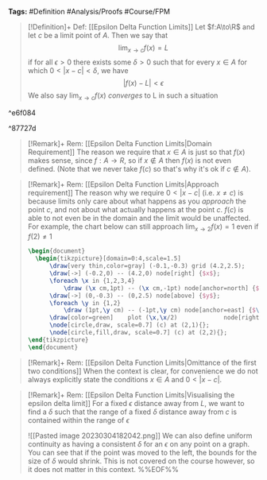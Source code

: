 **Tags:** #Definition #Analysis/Proofs #Course/FPM 

> [!Definition]+ Def: [[Epsilon Delta Function Limits]]
> Let $f:A\to\R$ and let $c$ be a limit point of $A$. Then we say that
> $$\displaystyle\lim_{x \to c} f(x) = L$$
> if for all $\epsilon>0$ there exists some $\delta>0$ such that for every $x\in A$ for which $0<\lvert x-c \rvert<\delta$, we have
> $$\lvert f(x)-L \rvert<\epsilon $$
> We also say $\displaystyle\lim_{x \to c}f(x)$ *converges* to L in such a situation

^e6f084

^87727d
> [!Remark]+ Rem: [[Epsilon Delta Function Limits|Domain Requirement]]
> The reason we require that $x\in A$ is just so that $f(x)$ makes sense, since $f:A\to R$, so if $x\not\in A$ then $f(x)$ is not even defined. (Note that we never take $f(c)$ so that's why it's ok if $c\not\in A$).

> [!Remark]+ Rem: [[Epsilon Delta Function Limits|Approach requirement]]
> The reason why we require $0<\lvert x-c \rvert$ (i.e. $x\ne c$) is because limits only care about what happens as you *approach* the point $c$, and not about what actually happens at the point $c$. $f(c)$ is able to not even be in the domain and the limit would be unaffected. For example, the chart below can still approach $\lim_{x \to 2}f(x)=1$ even if $f(2) \ne 1$
> ```tikz
> \begin{document}
> 	\begin{tikzpicture}[domain=0:4,scale=1.5]
> 		\draw[very thin,color=gray] (-0.1,-0.3) grid (4.2,2.5);
> 		\draw[->] (-0.2,0) -- (4.2,0) node[right] {$x$};
> 		\foreach \x in {1,2,3,4}
> 			\draw (\x cm,1pt) -- (\x cm,-1pt) node[anchor=north] {$\x$};
> 		\draw[->] (0,-0.3) -- (0,2.5) node[above] {$y$};
> 		\foreach \y in {1,2}
> 		    \draw (1pt,\y cm) -- (-1pt,\y cm) node[anchor=east] {$\y$};
> 		\draw[color=green]    plot (\x,\x/2)             node[right] {$f(x) $};
> 		\node[circle,draw, scale=0.7] (c) at (2,1){};
> 		\node[circle,fill,draw, scale=0.7] (c) at (2,2){};
> \end{tikzpicture}
> \end{document}
> ```

> [!Remark]+ Rem: [[Epsilon Delta Function Limits|Omittance of the first two conditions]]
> When the context is clear, for convenience we do not always explicitly state the conditions $x \in A$ and $0< \lvert x-c \rvert$.

> [!Remark]+ Rem: [[Epsilon Delta Function Limits|Visualising the epsilon delta limit]]
> For a fixed $\epsilon$ distance away from $L$, we want to find a $\delta$ such that the range of a fixed $\delta$ distance away from $c$ is contained within the range of $\epsilon$
> 
> ![[Pasted image 20230304182042.png]]
> We can also define uniform continuity as having a consistent $\delta$ for an $\epsilon$ on any point on a graph. You can see that if the point was moved to the left, the bounds for the size of $\delta$ would shrink. This is not covered on the course however, so it does not matter in this context.
%%EOF%%
